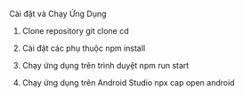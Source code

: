 Cài đặt và Chạy Ứng Dụng
1. Clone repository
git clone cd

2. Cài đặt các phụ thuộc
npm install

3. Chạy ứng dụng trên trình duyệt
npm run start

4. Chạy ứng dụng trên Android Studio
npx cap open android
